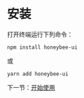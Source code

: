 # 安装

打开终端运行下列命令：

```
npm install honeybee-ui
```

或

```
yarn add honeybee-ui
```

下一节：[开始使用](#/doc/get-started)